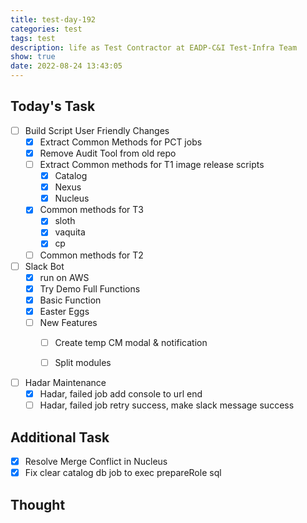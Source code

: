 ```yaml
---
title: test-day-192
categories: test
tags: test
description: life as Test Contractor at EADP-C&I Test-Infra Team
show: true
date: 2022-08-24 13:43:05
---
```

## Today's Task


- [ ] Build Script User Friendly Changes
  - [x] Extract Common Methods for PCT jobs
  - [x] Remove Audit Tool from old repo
  - [ ] Extract Common methods for T1 image release scripts
    - [x] Catalog
    - [x] Nexus
    - [x] Nucleus
  - [x] Common methods for T3
    - [x] sloth
    - [x] vaquita
    - [x] cp
  - [ ] Common methods for T2

- [ ] Slack Bot
  - [x] run on AWS
  - [x] Try Demo Full Functions
  - [x] Basic Function
  - [x] Easter Eggs
  - [ ] New Features
    - [ ] Create temp CM modal & notification
    - [ ] Split modules
    

- [ ] Hadar Maintenance
  - [x] Hadar, failed job add console to url end
  - [ ] Hadar, failed job retry success, make slack message success

## Additional Task 

- [x] Resolve Merge Conflict in Nucleus
- [x] Fix clear catalog db job to exec prepareRole sql

## Thought


